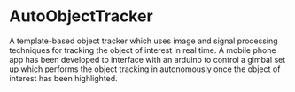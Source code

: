 # AutoObjectTracker

A template-based object tracker which uses image and signal processing techniques for tracking the object of interest in real time.
A mobile phone app has been developed to interface with an arduino to control a gimbal set up which performs the object tracking in autonomously once the object of interest has been highlighted.
